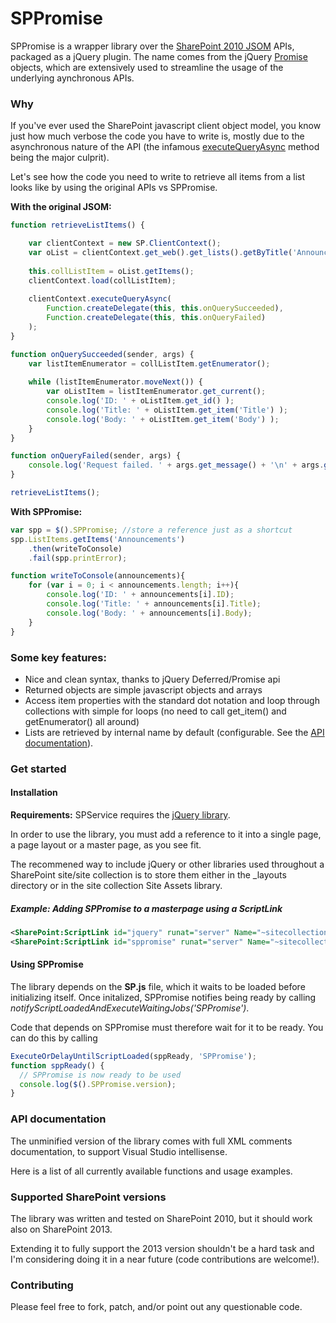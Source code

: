 # SPPromise

SPPromise is a wrapper library over the [SharePoint 2010 JSOM](http://msdn.microsoft.com/fr-fr/library/hh372944(v=office.14).aspx) APIs, packaged as a jQuery plugin.
The name comes from the jQuery [Promise](http://api.jquery.com/promise/) objects, which are extensively used to streamline the usage of the underlying aynchronous APIs.

### Why

If you've ever used the SharePoint javascript client object model, you know just how much verbose the code you have to write is, mostly due to the asynchronous nature of the API (the infamous [executeQueryAsync](http://msdn.microsoft.com/en-us/library/office/ff411085(v=office.14).aspx) method being the major culprit).

Let's see how the code you need to write to retrieve all items from a list looks like by using the original APIs vs SPPromise.

**With the original JSOM:**
```js
function retrieveListItems() {

    var clientContext = new SP.ClientContext();
    var oList = clientContext.get_web().get_lists().getByTitle('Announcements');
            
    this.collListItem = oList.getItems();        
    clientContext.load(collListItem);    
    
    clientContext.executeQueryAsync(
		Function.createDelegate(this, this.onQuerySucceeded), 
		Function.createDelegate(this, this.onQueryFailed)
	);              
}

function onQuerySucceeded(sender, args) {    
    var listItemEnumerator = collListItem.getEnumerator();
        
    while (listItemEnumerator.moveNext()) {
        var oListItem = listItemEnumerator.get_current();
        console.log('ID: ' + oListItem.get_id() );
        console.log('Title: ' + oListItem.get_item('Title') );
        console.log('Body: ' + oListItem.get_item('Body') );        
    }
}

function onQueryFailed(sender, args) {
    console.log('Request failed. ' + args.get_message() + '\n' + args.get_stackTrace());
}

retrieveListItems();
```

**With SPPromise:**
```js
var spp = $().SPPromise; //store a reference just as a shortcut
spp.ListItems.getItems('Announcements')
    .then(writeToConsole)
    .fail(spp.printError);

function writeToConsole(announcements){
	for (var i = 0; i < announcements.length; i++){
		console.log('ID: ' + announcements[i].ID);
		console.log('Title: ' + announcements[i].Title);
		console.log('Body: ' + announcements[i].Body);
	}	
}
```

### Some key features:
* Nice and clean syntax, thanks to jQuery Deferred/Promise api
* Returned objects are simple javascript objects and arrays
* Access item properties with the standard dot notation and loop through collections with simple for loops  (no need to call get_item() and getEnumerator() all around)
* Lists are retrieved by internal name by default (configurable. See the [API documentation](#api-documentation)).

### Get started
#### Installation
**Requirements:** SPService requires the [jQuery library](jquery.com).

In order to use the library, you must add a reference to it into a single page, a page layout or a master page, as you see fit.

The recommened way to include jQuery or other libraries used throughout a SharePoint site/site collection is to store them either in the _layouts directory or in the site collection Site Assets library.

##### Example: Adding SPPromise to a masterpage using a ScriptLink

```xml
<SharePoint:ScriptLink id="jquery" runat="server" Name="~sitecollection/SiteAssets/js/jquery.min.js" Language="javascript"/>
<SharePoint:ScriptLink id="sppromise" runat="server" Name="~sitecollection/SiteAssets/js/jquery.SPpromise.js" Language="javascript"/>
```

#### Using SPPromise
The library depends on the **SP.js** file, which it waits to be loaded before initializing itself. Once initalized, SPPromise notifies being ready by calling _notifyScriptLoadedAndExecuteWaitingJobs('SPPromise')_.

Code that depends on SPPromise must therefore wait for it to be ready. You can do this by calling 

```javascript
ExecuteOrDelayUntilScriptLoaded(sppReady, 'SPPromise');
function sppReady() { 
  // SPPromise is now ready to be used
  console.log($().SPPromise.version);
}
```


### API documentation
The unminified version of the library comes with full XML comments documentation, to support Visual Studio intellisense.

Here is a list of all currently available functions and usage examples.

### Supported SharePoint versions
The library was written and tested on SharePoint 2010, but it should work also on SharePoint 2013.

Extending it to fully support the 2013 version shouldn't be a hard task and I'm considering doing it in a near future (code contributions are welcome!).

### Contributing

Please feel free to fork, patch, and/or point out any questionable code.
